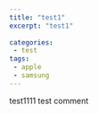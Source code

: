 ```yaml
---
title: "test1"
excerpt: "test1"
  
categories:
 - test
tags:
 - apple
 - samsung
---
```


test1111 
test comment

